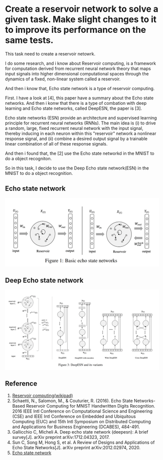 # Create a reservoir network to solve a given task. Make slight changes to it to improve its performance on the same tests.
This task need to create a reservoir netowrk. 

I do some research, and i know about Reservoir computing, is a framework for computation derived from recurrent neural network theory that maps input signals into higher dimensional computational spaces through the dynamics of a fixed, non-linear system called a reservoir.

And then i know that, Echo state network is a type of reservoir computing. 

First. I have a look at [4], this paper have a summary about the Echo state networks. And then i konw that there is a type of combation with deep learning and Echo state networks, called DeepESN, the paper is [3].

Echo state networks (ESN) provide an architecture and supervised learning principle for recurrent neural networks (RNNs). The main idea is (i) to drive a random, large, fixed recurrent neural network with the input signal, thereby inducing in each neuron within this "reservoir" network a nonlinear response signal, and (ii) combine a desired output signal by a trainable linear combination of all of these response signals.

And then i found that, the [2] use the Echo state networkd in the MNIST to do a object recogniton. 

So in this task, I decide to use the Deep Echo state network(ESN) in the MNIST to do a object recognition.

## Echo state network
![basic_esn](img/basic_esn.png)

## Deep Echo state network
![deep_esn](img/deep_esn.png)



## Reference 
1. [Reservoir computing(wikipad)](https://en.wikipedia.org/wiki/Reservoir_computing)
2. Schaetti, N., Salomon, M., & Couturier, R. (2016). Echo State Networks-Based Reservoir Computing for MNIST Handwritten Digits Recognition. 2016 IEEE Intl Conference on Computational Science and Engineering (CSE) and IEEE Intl Conference on Embedded and Ubiquitous Computing (EUC) and 15th Intl Symposium on Distributed Computing and Applications for Business Engineering (DCABES), 484-491.
3. Gallicchio C, Micheli A. Deep echo state network (deepesn): A brief survey[J]. arXiv preprint arXiv:1712.04323, 2017.
4. Sun C, Song M, Hong S, et al. A Review of Designs and Applications of Echo State Networks[J]. arXiv preprint arXiv:2012.02974, 2020.
5. [Echo state network](http://www.scholarpedia.org/article/Echo_state_network)